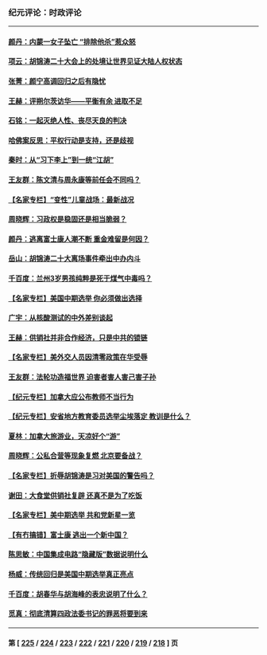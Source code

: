 ### 纪元评论：时政评论
---
#### [颜丹：内蒙一女子坠亡 “排除他杀”惹众怒](../../pages/nsc1025/n13860247.md) 
#### [项云：胡锦涛二十大会上的处境让世界见证大陆人权状态](../../pages/nsc1025/n13860235.md) 
#### [张菁：颜宁高调回归之后有隐忧](../../pages/nsc1025/n13860232.md) 
#### [王赫：评朔尔茨访华——平衡有余 进取不足](../../pages/nsc1025/n13859980.md) 
#### [石铭：一起灭绝人性、丧尽天良的判决](../../pages/nsc1025/n13859827.md) 
#### [哈佛案反思：平权行动是支持，还是歧视](../../pages/nsc1025/n13859862.md) 
#### [秦时：从“习下李上”到一统“江胡”](../../pages/nsc1025/n13859804.md) 
#### [王友群：陈文清与周永康等前任会不同吗？](../../pages/nsc1025/n13859797.md) 
#### [【名家专栏】“变性”儿童战场：最新战况](../../pages/nsc1025/n13859546.md) 
#### [周晓辉：习政权是稳固还是相当脆弱？](../../pages/nsc1025/n13859730.md) 
#### [颜丹：逃离富士康人潮不断 重金难留是何因？](../../pages/nsc1025/n13859719.md) 
#### [岳山：胡锦涛二十大离场事件牵出中办内斗](../../pages/nsc1025/n13859695.md) 
#### [千百度：兰州3岁男孩纯粹是死于煤气中毒吗？](../../pages/nsc1025/n13859366.md) 
#### [【名家专栏】美国中期选举 你必须做出选择](../../pages/nsc1025/n13859537.md) 
#### [广宇：从核酸测试的中外差别谈起](../../pages/nsc1025/n13859333.md) 
#### [王赫：供销社并非合作经济，只是中共的锁链](../../pages/nsc1025/n13859294.md) 
#### [【名家专栏】美外交人员因清零政策在华受辱](../../pages/nsc1025/n13858804.md) 
#### [王友群：法轮功造福世界 迫害者害人害己害子孙](../../pages/nsc1025/n13858219.md) 
#### [【纪元专栏】加拿大应公布教师不当行为](../../pages/nsc1025/n13858964.md) 
#### [【纪元专栏】安省地方教育委员选举尘埃落定 教训是什么？](../../pages/nsc1025/n13858977.md) 
#### [夏林：加拿大旅游业，天凉好个“游”](../../pages/nsc1025/n13858959.md) 
#### [周晓辉：公私合营等现象复燃 北京要备战？](../../pages/nsc1025/n13858937.md) 
#### [【名家专栏】折辱胡锦涛是习对美国的警告吗？](../../pages/nsc1025/n13858797.md) 
#### [谢田：大食堂供销社复辟 还真不是为了吃饭](../../pages/nsc1025/n13858936.md) 
#### [【名家专栏】美中期选举 共和党新星一览](../../pages/nsc1025/n13857936.md) 
#### [【有冇搞错】富士康 逃出一个新中国？](../../pages/nsc1025/n13858519.md) 
#### [陈思敏：中国集成电路“隐藏版”数据说明什么](../../pages/nsc1025/n13858504.md) 
#### [杨威：传统回归是美国中期选举真正亮点](../../pages/nsc1025/n13858225.md) 
#### [千百度：胡春华与胡海峰的表忠说明了什么？](../../pages/nsc1025/n13858445.md) 
#### [觅真：彻底清算四政法委书记的罪恶将要到来](../../pages/nsc1025/n13858146.md) 

---
#### 第 [ [225](./225.md) / [224](./224.md) / [223](./223.md) / [222](./222.md) / [221](./221.md) / [220](./220.md) / [219](./219.md) / [218](./218.md) ] 页
